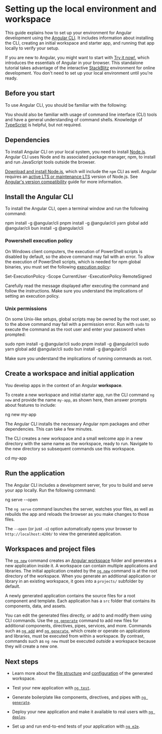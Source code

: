 # Setting up the local environment and workspace

This guide explains how to set up your environment for Angular development using the [Angular CLI](cli "CLI command reference").
It includes information about installing the CLI, creating an initial workspace and starter app, and running that app locally to verify your setup.

<docs-callout title="Try Angular without local setup">

If you are new to Angular, you might want to start with [Try it now!](tutorials/learn-angular), which introduces the essentials of Angular in your browser.
This standalone tutorial takes advantage of the interactive [StackBlitz](https://stackblitz.com) environment for online development.
You don't need to set up your local environment until you're ready.

</docs-callout>

## Before you start

To use Angular CLI, you should be familiar with the following:

<docs-pill-row>
  <docs-pill href="https://developer.mozilla.org/docs/Web/JavaScript/A_re-introduction_to_JavaScript" title="JavaScript"/>
  <docs-pill href="https://developer.mozilla.org/docs/Learn/HTML/Introduction_to_HTML" title="HTML"/>
  <docs-pill href="https://developer.mozilla.org/docs/Learn/CSS/First_steps" title="CSS"/>
</docs-pill-row>

You should also be familiar with usage of command line interface (CLI) tools and have a general understanding of command shells.
Knowledge of [TypeScript](https://www.typescriptlang.org) is helpful, but not required.

## Dependencies

To install Angular CLI on your local system, you need to install [Node.js](https://nodejs.org/).
Angular CLI uses Node and its associated package manager, npm, to install and run JavaScript tools outside the browser.

[Download and install Node.js](https://nodejs.org/en/download), which will include the `npm` CLI as well.
Angular requires an [active LTS or maintenance LTS](https://nodejs.org/en/about/previous-releases) version of Node.js.
See [Angular's version compatibility](reference/versions) guide for more information.

## Install the Angular CLI

To install the Angular CLI, open a terminal window and run the following command:

<docs-code-multifile>
   <docs-code
     header="npm"
     >
     npm install -g @angular/cli
     </docs-code>
   <docs-code
     header="pnpm"
     >
     pnpm install -g @angular/cli
     </docs-code>
   <docs-code
     header="yarn"
     >
     yarn global add @angular/cli
     </docs-code>
   <docs-code
     header="bun"
     >
     bun install -g @angular/cli
     </docs-code>

 </docs-code-multifile>

### Powershell execution policy

On Windows client computers, the execution of PowerShell scripts is disabled by default, so the above command may fail with an error.
To allow the execution of PowerShell scripts, which is needed for npm global binaries, you must set the following <a href="https://docs.microsoft.com/powershell/module/microsoft.powershell.core/about/about_execution_policies">execution policy</a>:

<docs-code language="sh">

Set-ExecutionPolicy -Scope CurrentUser -ExecutionPolicy RemoteSigned

</docs-code>

Carefully read the message displayed after executing the command and follow the instructions. Make sure you understand the implications of setting an execution policy.

### Unix permissions

On some Unix-like setups, global  scripts may be owned by the root user, so to the above command may fail with a permission error.
Run with `sudo` to execute the command as the root user and enter your password when prompted:

<docs-code-multifile>
   <docs-code
     header="npm"
     >
     sudo npm install -g @angular/cli
     </docs-code>
   <docs-code
     header="pnpm"
     >
     sudo pnpm install -g @angular/cli
     </docs-code>
   <docs-code
     header="yarn"
     >
     sudo yarn global add @angular/cli
     </docs-code>
   <docs-code
     header="bun"
     >
     sudo bun install -g @angular/cli
     </docs-code>

 </docs-code-multifile>

Make sure you understand the implications of running commands as root.

## Create a workspace and initial application

You develop apps in the context of an Angular **workspace**.

To create a new workspace and initial starter app, run the CLI command `ng new` and provide the name `my-app`, as shown here, then answer prompts about features to include:

<docs-code language="shell">

ng new my-app

</docs-code>

The Angular CLI installs the necessary Angular npm packages and other dependencies.
This can take a few minutes.

The CLI creates a new workspace and a small welcome app in a new directory with the same name as the workspace, ready to run.
Navigate to the new directory so subsequent commands use this workspace.

<docs-code language="shell">

cd my-app

</docs-code>

## Run the application

The Angular CLI includes a development server, for you to build and serve your app locally. Run the following command:

<docs-code language="shell">

ng serve --open

</docs-code>

The `ng serve` command launches the server, watches your files, as well as rebuilds the app and reloads the browser as you make changes to those files.

The `--open` (or just `-o`) option automatically opens your browser to `http://localhost:4200/` to view the generated application.

## Workspaces and project files

The [`ng new`](cli/new) command creates an [Angular workspace](reference/configs/workspace-config) folder and generates a new application inside it.
A workspace can contain multiple applications and libraries.
The initial application created by the [`ng new`](cli/new) command is at the root directory of the workspace.
When you generate an additional application or library in an existing workspace, it goes into a `projects/` subfolder by default.

A newly generated application contains the source files for a root component and template.
Each application has a `src` folder that contains its components, data, and assets.

You can edit the generated files directly, or add to and modify them using CLI commands.
Use the [`ng generate`](cli/generate) command to add new files for additional components, directives, pipes, services, and more.
Commands such as [`ng add`](cli/add) and [`ng generate`](cli/generate), which create or operate on applications and libraries, must be executed
from within a workspace. By contrast, commands such as `ng new` must be executed *outside* a workspace because they will create a new one.

## Next steps

* Learn more about the [file structure](reference/configs/file-structure) and [configuration](reference/configs/workspace-config) of the generated workspace.

* Test your new application with [`ng test`](cli/test).

* Generate boilerplate like components, directives, and pipes with [`ng generate`](cli/generate).

* Deploy your new application and make it available to real users with [`ng deploy`](cli/deploy).

* Set up and run end-to-end tests of your application with [`ng e2e`](cli/e2e).
